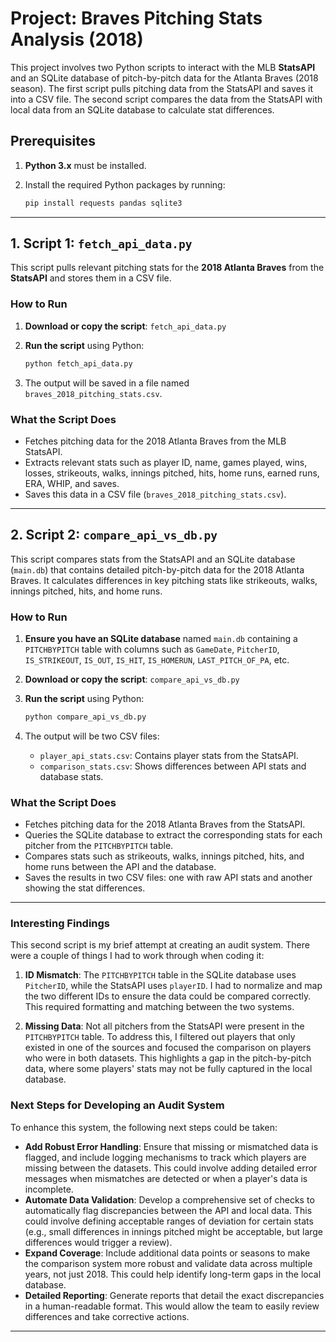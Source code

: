 # Project: Braves Pitching Stats Analysis (2018)

This project involves two Python scripts to interact with the MLB **StatsAPI** and an SQLite database of pitch-by-pitch data for the Atlanta Braves (2018 season). The first script pulls pitching data from the StatsAPI and saves it into a CSV file. The second script compares the data from the StatsAPI with local data from an SQLite database to calculate stat differences.

## Prerequisites

1. **Python 3.x** must be installed.
2. Install the required Python packages by running:

   ```bash
   pip install requests pandas sqlite3
   ```

---

## 1. **Script 1**: `fetch_api_data.py`

This script pulls relevant pitching stats for the **2018 Atlanta Braves** from the **StatsAPI** and stores them in a CSV file.

### How to Run

1. **Download or copy the script**: `fetch_api_data.py`
2. **Run the script** using Python:

   ```bash
   python fetch_api_data.py
   ```

3. The output will be saved in a file named `braves_2018_pitching_stats.csv`.

### What the Script Does

- Fetches pitching data for the 2018 Atlanta Braves from the MLB StatsAPI.
- Extracts relevant stats such as player ID, name, games played, wins, losses, strikeouts, walks, innings pitched, hits, home runs, earned runs, ERA, WHIP, and saves.
- Saves this data in a CSV file (`braves_2018_pitching_stats.csv`).

---

## 2. **Script 2**: `compare_api_vs_db.py`

This script compares stats from the StatsAPI and an SQLite database (`main.db`) that contains detailed pitch-by-pitch data for the 2018 Atlanta Braves. It calculates differences in key pitching stats like strikeouts, walks, innings pitched, hits, and home runs.

### How to Run

1. **Ensure you have an SQLite database** named `main.db` containing a `PITCHBYPITCH` table with columns such as `GameDate`, `PitcherID`, `IS_STRIKEOUT`, `IS_OUT`, `IS_HIT`, `IS_HOMERUN`, `LAST_PITCH_OF_PA`, etc.
2. **Download or copy the script**: `compare_api_vs_db.py`
3. **Run the script** using Python:

   ```bash
   python compare_api_vs_db.py
   ```

4. The output will be two CSV files:
   - `player_api_stats.csv`: Contains player stats from the StatsAPI.
   - `comparison_stats.csv`: Shows differences between API stats and database stats.

### What the Script Does

- Fetches pitching data for the 2018 Atlanta Braves from the StatsAPI.
- Queries the SQLite database to extract the corresponding stats for each pitcher from the `PITCHBYPITCH` table.
- Compares stats such as strikeouts, walks, innings pitched, hits, and home runs between the API and the database.
- Saves the results in two CSV files: one with raw API stats and another showing the stat differences.

---

### Interesting Findings

This second script is my brief attempt at creating an audit system. There were a couple of things I had to work through when coding it:

1. **ID Mismatch**: The `PITCHBYPITCH` table in the SQLite database uses `PitcherID`, while the StatsAPI uses `playerID`. I had to normalize and map the two different IDs to ensure the data could be compared correctly. This required formatting and matching between the two systems.

2. **Missing Data**: Not all pitchers from the StatsAPI were present in the `PITCHBYPITCH` table. To address this, I filtered out players that only existed in one of the sources and focused the comparison on players who were in both datasets. This highlights a gap in the pitch-by-pitch data, where some players' stats may not be fully captured in the local database.

### Next Steps for Developing an Audit System

To enhance this system, the following next steps could be taken:

- **Add Robust Error Handling**: Ensure that missing or mismatched data is flagged, and include logging mechanisms to track which players are missing between the datasets. This could involve adding detailed error messages when mismatches are detected or when a player's data is incomplete.
- **Automate Data Validation**: Develop a comprehensive set of checks to automatically flag discrepancies between the API and local data. This could involve defining acceptable ranges of deviation for certain stats (e.g., small differences in innings pitched might be acceptable, but large differences would trigger a review).
- **Expand Coverage**: Include additional data points or seasons to make the comparison system more robust and validate data across multiple years, not just 2018. This could help identify long-term gaps in the local database.
- **Detailed Reporting**: Generate reports that detail the exact discrepancies in a human-readable format. This would allow the team to easily review differences and take corrective actions.

---

